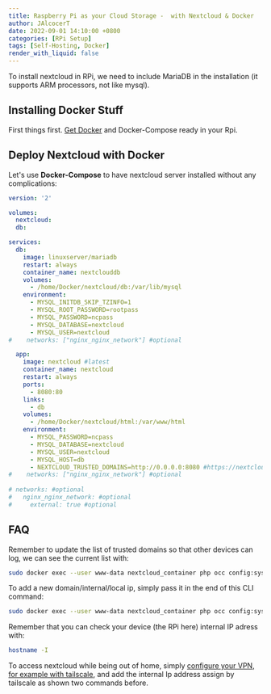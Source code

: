 ```yaml
---
title: Raspberry Pi as your Cloud Storage -  with Nextcloud & Docker
author: JAlcocerT
date: 2022-09-01 14:10:00 +0800
categories: [RPi Setup]
tags: [Self-Hosting, Docker]
render_with_liquid: false
---
```


To install nextcloud in RPi, we need to include MariaDB in the installation (it supports ARM processors, not like mysql).


## Installing Docker Stuff

First things first. [Get Docker](https://fossengineer.com/docker-first-steps-guide-for-data-analytics/) and Docker-Compose ready in your Rpi.

## Deploy Nextcloud with Docker

Let's use **Docker-Compose** to have nextcloud server installed without any complications:


```yml
version: '2'

volumes:
  nextcloud:
  db:

services:
  db:
    image: linuxserver/mariadb
    restart: always
    container_name: nextclouddb
    volumes:
      - /home/Docker/nextcloud/db:/var/lib/mysql
    environment:
      - MYSQL_INITDB_SKIP_TZINFO=1
      - MYSQL_ROOT_PASSWORD=rootpass
      - MYSQL_PASSWORD=ncpass
      - MYSQL_DATABASE=nextcloud
      - MYSQL_USER=nextcloud
#    networks: ["nginx_nginx_network"] #optional 

  app:
    image: nextcloud #latest
    container_name: nextcloud
    restart: always
    ports:
      - 8080:80
    links:
      - db
    volumes:
      - /home/Docker/nextcloud/html:/var/www/html
    environment:
      - MYSQL_PASSWORD=ncpass
      - MYSQL_DATABASE=nextcloud
      - MYSQL_USER=nextcloud
      - MYSQL_HOST=db
      - NEXTCLOUD_TRUSTED_DOMAINS=http://0.0.0.0:8080 #https://nextcloud.yourduckdnsubdomain.duckdns.org/
#    networks: ["nginx_nginx_network"] #optional 
 
# networks: #optional
#   nginx_nginx_network: #optional
#     external: true #optional
```


## FAQ

Remember to update the list of trusted domains so that other devices can log, we can see the current list with:

```sh
sudo docker exec --user www-data nextcloud_container php occ config:system:get trusted_domains
```

To add a new domain/internal/local ip, simply pass it in the end of this CLI command:


```sh
sudo docker exec --user www-data nextcloud_container php occ config:system:set trusted_domains 7 --value 192.168.1.22:8080
```

Remember that you can check your device (the RPi here) internal IP adress with:


```sh
hostname -I
```

To access nextcloud while being out of home, simply [configure your VPN, for example with tailscale](https://jalcocert.github.io/Linux/debian/ubuntu/linux_vpn_setup/), and add the internal Ip address assign by tailscale as shown two commands before.
